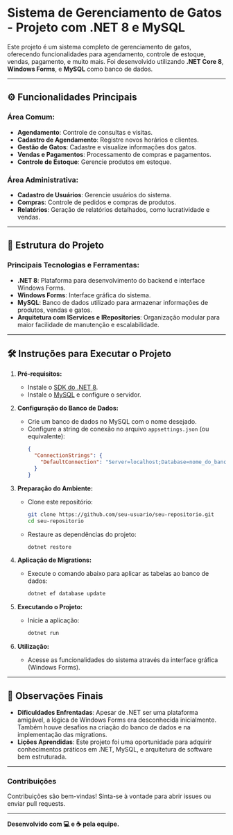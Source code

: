 # Sistema de Gerenciamento de Gatos - Projeto com .NET 8 e MySQL

Este projeto é um sistema completo de gerenciamento de gatos, oferecendo funcionalidades para agendamento, controle de estoque, vendas, pagamento, e muito mais. Foi desenvolvido utilizando **.NET Core 8**, **Windows Forms**, e **MySQL** como banco de dados.

---

## ⚙️ Funcionalidades Principais

### Área Comum:
- **Agendamento**: Controle de consultas e visitas.
- **Cadastro de Agendamento**: Registre novos horários e clientes.
- **Gestão de Gatos**: Cadastre e visualize informações dos gatos.
- **Vendas e Pagamentos**: Processamento de compras e pagamentos.
- **Controle de Estoque**: Gerencie produtos em estoque.

### Área Administrativa:
- **Cadastro de Usuários**: Gerencie usuários do sistema.
- **Compras**: Controle de pedidos e compras de produtos.
- **Relatórios**: Geração de relatórios detalhados, como lucratividade e vendas.

---

## 📂 Estrutura do Projeto

### Principais Tecnologias e Ferramentas:
- **.NET 8**: Plataforma para desenvolvimento do backend e interface Windows Forms.
- **Windows Forms**: Interface gráfica do sistema.
- **MySQL**: Banco de dados utilizado para armazenar informações de produtos, vendas e gatos.
- **Arquitetura com IServices e IRepositories**: Organização modular para maior facilidade de manutenção e escalabilidade.

---

## 🛠️ Instruções para Executar o Projeto

1. **Pré-requisitos:**
   - Instale o [SDK do .NET 8](https://dotnet.microsoft.com/download/dotnet/8.0).
   - Instale o [MySQL](https://dev.mysql.com/downloads/mysql/) e configure o servidor.

2. **Configuração do Banco de Dados:**
   - Crie um banco de dados no MySQL com o nome desejado.
   - Configure a string de conexão no arquivo `appsettings.json` (ou equivalente):
     ```json
     {
       "ConnectionStrings": {
         "DefaultConnection": "Server=localhost;Database=nome_do_banco;User Id=seu_usuario;Password=sua_senha;"
       }
     }
     ```

3. **Preparação do Ambiente:**
   - Clone este repositório:
     ```bash
     git clone https://github.com/seu-usuario/seu-repositorio.git
     cd seu-repositorio
     ```
   - Restaure as dependências do projeto:
     ```bash
     dotnet restore
     ```

4. **Aplicação de Migrations:**
   - Execute o comando abaixo para aplicar as tabelas ao banco de dados:
     ```bash
     dotnet ef database update
     ```

5. **Executando o Projeto:**
   - Inicie a aplicação:
     ```bash
     dotnet run
     ```

6. **Utilização:**
   - Acesse as funcionalidades do sistema através da interface gráfica (Windows Forms).

---

## 🚀 Observações Finais

- **Dificuldades Enfrentadas**: Apesar de .NET ser uma plataforma amigável, a lógica de Windows Forms era desconhecida inicialmente. Também houve desafios na criação do banco de dados e na implementação das migrations.
- **Lições Aprendidas**: Este projeto foi uma oportunidade para adquirir conhecimentos práticos em .NET, MySQL, e arquitetura de software bem estruturada.

---

### Contribuições

Contribuições são bem-vindas! Sinta-se à vontade para abrir issues ou enviar pull requests.

---

**Desenvolvido com 💻 e ☕ pela equipe.**
